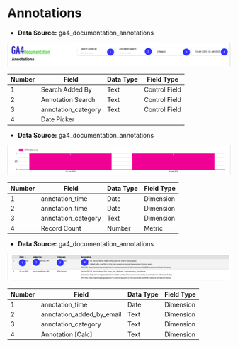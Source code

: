 # Annotations

* **Data Source:** ga4_documentation_annotations

![GA4 Parameter & Event Documentation - Anomaly](../../../images/GA4-Documentation-BigQuery-Annotations.png)

| Number  | Field | Data Type | Field Type |
| ------------- | ------------- | ------------- | ------------- |
| 1 | Search Added By | Text | Control Field |
| 2 | Annotation Search | Text | Control Field |
| 3 | annotation_category | Text | Control Field |
| 4 | Date Picker |  |  |

* **Data Source:** ga4_documentation_annotations

![GA4 Parameter & Event Documentation - Anomaly Graph](../../../images/GA4-Documentation-BigQuery-Annotations-Graph.png)

| Number  | Field | Data Type | Field Type |
| ------------- | ------------- | ------------- | ------------- |
| 1 | annotation_time | Date | Dimension |
| 2 | annotation_time | Date | Dimension |
| 3 | annotation_category | Text | Dimension |
| 4 | Record Count | Number | Metric |

* **Data Source:** ga4_documentation_annotations

![GA4 Parameter & Event Documentation - Anomaly Table](../../../images/GA4-Documentation-BigQuery-Annotations-Table.png)

| Number  | Field | Data Type | Field Type |
| ------------- | ------------- | ------------- | ------------- |
| 1 | annotation_time | Date | Dimension |
| 2 | annotation_added_by_email | Text | Dimension |
| 3 | annotation_category | Text | Dimension |
| 4 | Annotation \[Calc\] | Text | Dimension |
